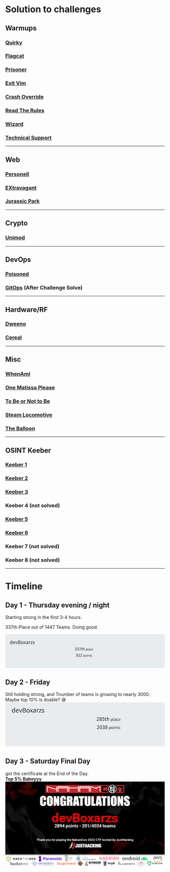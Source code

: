 
# Solution to challenges

## Warmups
### [Quirky](quirky/README.md)
### [Flagcat](flagcat/README.md)
### [Prisoner](prisoner//README.md)
### [Exit Vim](#)
### [Crash Override](crash-override/README.md)
### [Read The Rules](rules-page/README.md)
### [Wizard](wizard/solution.txt)
### [Technical Support](#)

---
## Web
### [Personell](personnel/README.md)
### [EXtravagant](EXtravagant/README.md)
### [Jurassic Park](Jurassic_Park/README.md)

---
## Crypto
### [Unimod](UniMod/README.md)

---
## DevOps
### [Poisoned](Poisoned/README.md)
### [GitOps](GitOps/README.md) (After Challenge Solve)

---
## Hardware/RF
### [Dweeno](Dreeno/README.md)
### [Cereal](Cereal/README.md)

---
## Misc
### [WhenAmI](WhenAmI/README.md)
### [One Matissa Please](OneMantissePlease/README.md#one-mantissa-please)
### [To Be or Not to Be](OneMantissePlease/README.md#to-be-or-not-to-be)
### [Steam Locomotive](SteamLocomotive/README.md)
### [The Balloon](balloon/balloon.txt)

---
## OSINT Keeber
### [Keeber 1](Keeber/README.md#keeber-1)
### [Keeber 2](Keeber/README.md#keeber-2)
### [Keeber 3](Keeber/README.md#keeber-3)
### Keeber 4 (not solved)
### [Keeber 5](Keeber/README.md#keeber-5)
### [Keeber 6](Keeber/README.md#keeber-6)
### Keeber 7 (not solved)
### Keeber 8 (not solved)


---

# Timeline

## Day 1 - Thursday evening / night
Starting strong in the first 3-4 hours.

337th Place out of 1447 Teams. Doing good.  

![image](assets/EndOfDay1.PNG)

## Day 2 - Friday
Still holding strong, and Tnumber of teams is growing to nearly 3000.  
Maybe top 10% is doable? 😅  
![image](assets/EndOfDay2.PNG)

## Day 3 - Saturday Final Day
got the certificate at the End of the Day.  
**Top 5% Babeyyy**  
![image](assets/certificate.png)